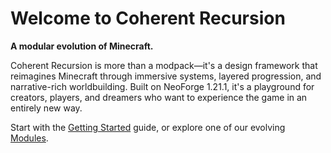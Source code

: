 # Welcome to Coherent Recursion

**A modular evolution of Minecraft.**

Coherent Recursion is more than a modpack—it's a design framework that reimagines Minecraft through immersive systems, layered progression, and narrative-rich worldbuilding. Built on NeoForge 1.21.1, it's a playground for creators, players, and dreamers who want to experience the game in an entirely new way.

Start with the [Getting Started](getting-started/installation-guide) guide, or explore one of our evolving [Modules](modules/module-index).

